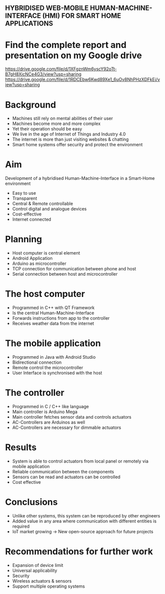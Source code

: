 ## HYBRIDISED WEB-MOBILE HUMAN-MACHINE-INTERFACE (HMI) FOR SMART HOME APPLICATIONS

# Find the complete report and presentation on my Google drive
https://drive.google.com/file/d/1XFgznWm6yscY92oTt-B7gH8XicNCe4G3/view?usp=sharing
https://drive.google.com/file/d/1RDCEbw6Kwd89Xe1_6uOv8NhPHzXDFkEj/view?usp=sharing

# Background
- Machines still rely on mental abilities of their user
- Machines become more and more complex
- Yet their operation should be easy
- We live in the age of Internet of Things and Industry 4.0
- The internet is more than just visiting websites & chatting
- Smart home systems offer security and protect the environment


# Aim
Development of a hybridised Human-Machine-Interface in a Smart-Home environment
- Easy to use
- Transparent
- Central & Remote controllable
- Control digital and analogue devices
- Cost-effective
- Internet connected

# Planning
- Host computer is central element
- Android Application
- Arduino as microcontroller
- TCP connection for communication between phone and host
- Serial connection between host and microcontroller

# The host computer
- Programmed in C++ with QT Framework
- Is the central Human-Machine-Interface
- Forwards instructions from app to the controller
- Receives weather data from the internet

# The mobile application
- Programmed in Java with Android Studio
- Bidirectional connection
- Remote control the microcontroller
- User Interface is synchronised
with the host

# The controller
- Programmed in C / C++ like language
- Main controller is Arduino Mega
- Main controller fetches sensor data and controls actuators
- AC-Controllers are Arduinos as well
- AC-Controllers are necessary for dimmable actuators

# Results
- System is able to control actuators from local panel or remotely via mobile application
- Reliable communication between the components
- Sensors can be read and actuators can be controlled
- Cost effective

# Conclusions
- Unlike other systems, this system can be reproduced by other engineers
- Added value in any area where communication with different entities
is required
- IoT market growing -> New open-source approach for future projects

# Recommendations for further work
- Expansion of device limit
- Universal applicability
- Security
- Wireless actuators & sensors
- Support multiple operating systems
